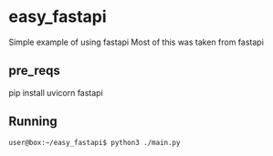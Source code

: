 # easy_fastapi
Simple example of using fastapi
Most of this was taken from fastapi 

## pre_reqs
pip install uvicorn fastapi
## Running 
``` sh
user@box:~/easy_fastapi$ python3 ./main.py
```

